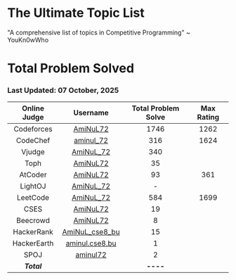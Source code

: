 # The Ultimate Topic List
"A comprehensive list of topics in Competitive Programming" ~ YouKn0wWho

# Total Problem Solved
### Last Updated: 07 October, 2025

| Online Judge | Username | Total Problem Solve | Max Rating |
|:------------:|:--------:|:-----------:|:----------:|
| Codeforces   | [AmiNuL72](https://codeforces.com/profile/AmiNuL72)                                  | 1746 | 1262 |
| CodeChef     | [aminul_72](https://www.codechef.com/users/aminul_72)                            | 316 | 1624 |
| Vjudge       | [AmiNuL_72 ](https://vjudge.net/user/AmiNuL_72)                               | 340 |
| Toph         | [AmiNuL72](https://toph.co/u/AmiNuL72)                                         | 35 |
| AtCoder      | [AmiNuL72](https://atcoder.jp/users/AmiNuL72)                                  | 93 | 361 |
| LightOJ      | [AmiNuL_72](https://lightoj.com/user/AmiNuL_72)                        | - |
| LeetCode     | [AmiNuL_72](https://leetcode.com/u/AmiNuL_72)                                    | 584 | 1699 |
| CSES         | [AmiNuL72](https://cses.fi/user/262749)                                      | 19 |
| Beecrowd     | [AmiNuL72](https://judge.beecrowd.com/en/profile/657140)                  | 8 |
| HackerRank   | [AmiNuL_cse8_bu](https://www.hackerrank.com/profile/AmiNuL_cse8_bu)                  | 15 |
| HackerEarth  | [aminul.cse8.bu](https://www.hackerearth.com/@aminul.cse8.bu)                    | 1 |  
| SPOJ         | [aminul72](https://new3.spoj.com/myaccount/)                                   | 2 |
| ***Total***  |                                                                              | ***----*** |
